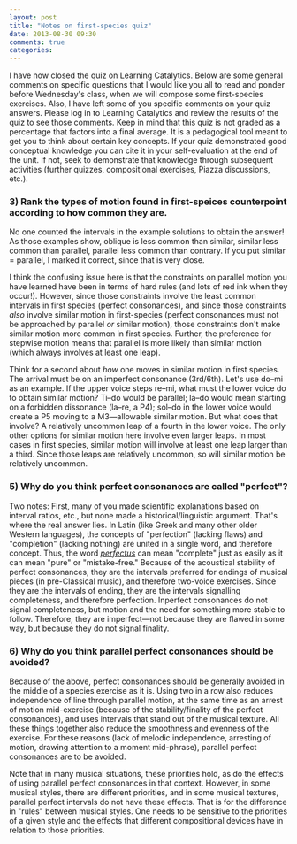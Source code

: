 ```yaml
---
layout: post
title: "Notes on first-species quiz"
date: 2013-08-30 09:30
comments: true
categories: 
---
```


I have now closed the quiz on Learning Catalytics. Below are some general comments on specific questions that I would like you all to read and ponder before Wednesday's class, when we will compose some first-species exercises. Also, I have left some of you specific comments on your quiz answers. Please log in to Learning Catalytics and review the results of the quiz to see those comments. Keep in mind that this quiz is not graded as a percentage that factors into a final average. It is a pedagogical tool meant to get you to think about certain key concepts. If your quiz demonstrated good conceptual knowledge you can cite it in your self-evaluation at the end of the unit. If not, seek to demonstrate that knowledge through subsequent activities (further quizzes, compositional exercises, Piazza discussions, etc.).

### 3) Rank the types of motion found in first-speices counterpoint according to how common they are. ###

No one counted the intervals in the example solutions to obtain the answer! As those examples show, oblique is less common than similar, similar less common than parallel, parallel less common than contrary. If you put similar = parallel, I marked it correct, since that is very close.

I think the confusing issue here is that the constraints on parallel motion you have learned have been in terms of hard rules (and lots of red ink when they occur!). However, since those constraints involve the least common intervals in first species (perfect consonances), and since those constraints *also* involve similar motion in first-species (perfect consonances must not be approached by parallel *or* similar motion), those constraints don't make similar motion more common in first species. Further, the preference for stepwise motion means that parallel is more likely than similar motion (which always involves at least one leap).

Think for a second about *how* one moves in similar motion in first species. The arrival must be on an imperfect consonance (3rd/6th). Let's use do–mi as an example. If the upper voice steps re–mi, what must the lower voice do to obtain similar motion? Ti–do would be parallel; la–do would mean starting on a forbidden dissonance (la–re, a P4); sol–do in the lower voice would create a P5 moving to a M3—allowable similar motion. But what does that involve? A relatively uncommon leap of a fourth in the lower voice. The only other options for similar motion here involve even larger leaps. In most cases in first species, similar motion will involve at least one leap larger than a third. Since those leaps are relatively uncommon, so will similar motion be relatively uncommon.

### 5) Why do you think perfect consonances are called "perfect"? ###

Two notes: First, many of you made scientific explanations based on interval ratios, etc., but none made a historical/linguistic argument. That's where the real answer lies. In Latin (like Greek and many other older Western languages), the concepts of "perfection" (lacking flaws) and "completion" (lacking nothing) are united in a single word, and therefore concept. Thus, the word [*perfectus*](http://en.wiktionary.org/wiki/perfectus) can mean "complete" just as easily as it can mean "pure" or "mistake-free." Because of the acoustical stability of perfect consonances, they are the intervals preferred for endings of musical pieces (in pre-Classical music), and therefore two-voice exercises. Since they are the intervals of ending, they are the intervals signalling completeness, and therefore perfection. Inperfect consonances do not signal completeness, but motion and the need for something more stable to follow. Therefore, they are imperfect—not because they are flawed in some way, but because they do not signal finality.

### 6) Why do you think parallel perfect consonances should be avoided? ###

Because of the above, perfect consonances should be generally avoided in the middle of a species exercise as it is. Using two in a row also reduces independence of line through parallel motion, at the same time as an arrest of motion mid-exercise (because of the stability/finality of the perfect consonances), and uses intervals that stand out of the musical texture. All these things together also reduce the smoothness and evenness of the exercise. For these reasons (lack of melodic independence, arresting of motion, drawing attention to a moment mid-phrase), parallel perfect consonances are to be avoided.

Note that in many musical situations, these priorities hold, as do the effects of using parallel perfect consonances in that context. However, in some musical styles, there are different priorities, and in some musical textures, parallel perfect intervals do not have these effects. That is for the difference in "rules" between musical styles. One needs to be sensitive to the priorities of a given style and the effects that different compositional devices have in relation to those priorities.